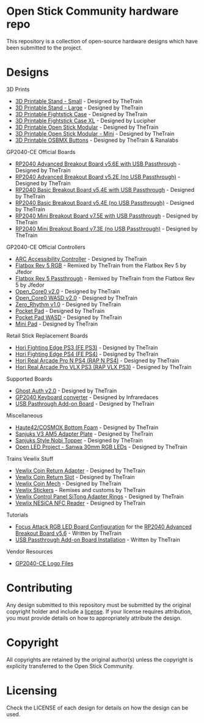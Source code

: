 # Open Stick Community hardware repo

This repository is a collection of open-source hardware designs which have been submitted to the project.

# Designs

3D Prints

- [3D Printable Stand - Small](/3D%20Prints/3D%20Printable%20Stand/README.md) - Designed by TheTrain
- [3D Printable Stand - Large](/3D%20Prints/3D%20Printable%20Stand/README.md) - Designed by TheTrain
- [3D Printable Fightstick Case](/3D%20Prints/Fightstick%20Case/README.md) - Designed by TheTrain
- [3D Printable Fightstick Case XL](/3D%20Prints/Fightstick%20Case/Community%20submissions/3D%20print%20files/Fightstick%20XL/Open%20Stick%20XL%20-%20Main%20Frame%20(x4%20Buttons).stl) - Designed by Lucipher
- [3D Printable Open Stick Modular](/3D%20Prints/Open%20Stick%20Modular%20(OSM)/README.md) - Designed by TheTrain
- [3D Printable Open Stick Modular - Mini](/3D%20Prints/Open%20Stick%20Modular%20-%20Mini%20(OSM-Mini)/README.md) - Designed by TheTrain
- [3D Printable OSBMX Buttons](/3D%20Prints/OSBMX/README.md) - Designed by TheTrain & Ranalabs

GP2040-CE Official Boards

- [RP2040 Advanced Breakout Board v5.6E with USB Passthrough](/Boards/GP2040-CE%20Official%20Boards/RP2040%20Advanced%20Breakout%20Board/RP2040%20Advanced%20Breakout%20Board%20-%20Passthrough/README.md) - Designed by TheTrain
- [RP2040 Advanced Breakout Board v5.2E (no USB Passthrough)](/Boards/GP2040-CE%20Official%20Boards/RP2040%20Advanced%20Breakout%20Board/RP2040%20Advanced%20Breakout%20Board/README.md) - Designed by TheTrain
- [RP2040 Basic Breakout Board v5.4E with USB Passthrough](/Boards/GP2040-CE%20Official%20Boards/RP2040%20Basic%20Breakout%20Board/RP2040%20Basic%20Breakout%20Board%20-%20Passthrough/README.md) - Designed by TheTrain
- [RP2040 Basic Breakout Board v5.4E (no USB Passthrough)](/Boards/GP2040-CE%20Official%20Boards/RP2040%20Basic%20Breakout%20Board/RP2040%20Basic%20Breakout%20Board/README.md) - Designed by TheTrain
- [RP2040 Mini Breakout Board v7.5E with USB Passthrough](/Boards/GP2040-CE%20Official%20Boards/RP2040%20Mini%20Breakout%20Board/RP2040%20Mini%20Breakout%20Board%20-%20Passthrough/README.md) - Designed by TheTrain
- [RP2040 Mini Breakout Board v7.3E (no USB Passthrough)](/Boards/GP2040-CE%20Official%20Boards/RP2040%20Mini%20Breakout%20Board/RP2040%20Mini%20Breakout%20Board/README.md) - Designed by TheTrain

GP2040-CE Official Controllers

- [ARC Accessibility Controller](/Boards/GP2040-CE%20Official%20Controllers/ARC%20Accessibility%20Controller/README.md) - Designed by TheTrain
- [Flatbox Rev 5 RGB](/Boards/GP2040-CE%20Official%20Controllers/Flatbox%20Rev%205%20RGB/README.md) - Remixed by TheTrain from the Flatbox Rev 5 by Jfedor
- [Flatbox Rev 5 Passthrough](/Boards/GP2040-CE%20Official%20Controllers/Flatbox%20Rev%205%20Passthrough/README.md) - Remixed by TheTrain from the Flatbox Rev 5 by Jfedor
- [Open_Core0 v2.0](/Boards/GP2040-CE%20Official%20Controllers/Open_Core0/README.md) - Designed by TheTrain
- [Open_Core0 WASD v2.0](/Boards/GP2040-CE%20Official%20Controllers/Open_Core0%20WASD/README.md) - Designed by TheTrain
- [Zero_Rhythm v1.0](/Boards/GP2040-CE%20Official%20Controllers/Zero%20Rhythm/README.md) - Designed by TheTrain
- [Pocket Pad](/Boards/GP2040-CE%20Official%20Controllers/Pocket%20Pad/README.md) - Designed by TheTrain
- [Pocket Pad WASD](/Boards/GP2040-CE%20Official%20Controllers/Pocket%20Pad%20WASD/README.md) - Designed by TheTrain
- [Mini Pad](/Boards/GP2040-CE%20Official%20Controllers/Mini%20Pad/README.md) - Designed by TheTrain

Retail Stick Replacement Boards

- [Hori Fighting Edge PS3 (FE PS3)](/Boards/Retail%20Stick%20Replacement%20Boards/Hori%20Fighting%20Edge%20PS3%20(FE%20PS3)/README.md) - Designed by TheTrain
- [Hori Fighting Edge PS4 (FE PS4)](/Boards/Retail%20Stick%20Replacement%20Boards/Hori%20Fighting%20Edge%20PS4%20(FE%20PS4)/README.md) - Designed by TheTrain
- [Hori Real Arcade Pro N PS4 (RAP N PS4)](/Boards/Retail%20Stick%20Replacement%20Boards/Hori%20Real%20Arcade%20Pro%20N%20PS4%20(RAP%20N%20PS4)/README.md) - Designed by TheTrain
- [Hori Real Arcade Pro VLX PS3 (RAP VLX PS3)](/Boards/Retail%20Stick%20Replacement%20Boards/Hori%20Real%20Arcade%20Pro%20VLX%20PS3%20(RAP%20VLX%20PS3)/README.md) - Designed by TheTrain

Supported Boards

- [Ghost Auth v2.0](/Boards/Supported%20Boards/Ghost%20Auth/README.md) - Designed by TheTrain
- [GP2040 Keyboard converter](/Boards/Supported%20Boards/GP2040%20Keyboard%20Converter/Waveshare%20Zero-PCB/README.md) - Designed by Infraredaces
- [USB Pasthrough Add-on Board](/Boards/Supported%20Boards/USB%20Passthrough%20Board/README.md) - Designed by TheTrain

Miscellaneous

- [Haute42/COSMOX Bottom Foam](/Miscellaneous/Haute42%20COSMOX%20Bottom%20Foam/README.md) - Designed by TheTrain
- [Sanjuks V3 AM5 Adapter Plate](/Miscellaneous/Sanjuks%20V3%20AM5%20Adapter%20Plate/README.md) - Designed by TheTrain
- [Sanjuks Style Nobi Topper](/Miscellaneous/Sanjuks%20Style%20Nobi%20Topper/README.md) - Designed by TheTrain
- [Open LED Project - Sanwa 30mm RGB LEDs](/Miscellaneous/Open%20LED%20Project%20-%20Sanwa%2030mm%20RGB%20LED/README.md) - Designed by TheTrain

Trains Vewlix Stuff

- [Vewlix Coin Return Adapter](/Trains%20Vewlix%20Stuff/Vewlix%20Coin%20Return%20Adapter/README.md) - Designed by TheTrain
- [Vewlix Coin Return Slot](/Trains%20Vewlix%20Stuff/Vewlix%20Coin%20Return%20Slot/README.md) - Designed by TheTrain
- [Vewlix Coin Mech](/Trains%20Vewlix%20Stuff/Vewlix%20Coin%20Mech/README.md) - Designed by TheTrain
- [Vewlix Stickers](/Trains%20Vewlix%20Stuff/Vewlix%20Stickers/README.md) - Remixes and customs by TheTrain
- [Vewlix Control Panel SiTong Adapter Rings](/Trains%20Vewlix%20Stuff/Vewlix%20Control%20Panel%20SiTong%20Adapter%20Rings/README.md) - Designed by TheTrain
- [Vewlix NESiCA NFC Reader](/Trains%20Vewlix%20Stuff/Vewlix%20NESiCA%20NFC%20Reader/README.md) - Designed by TheTrain

Tutorials

- [Focus Attack RGB LED Board Configuration](/Tutorials/Focus%20Attack%20LED%20Board%20Configuration/README.md) for the [RP2040 Advanced Breakout Board v5.6](/Boards/GP2040-CE%20Official%20Boards/RP2040%20Advanced%20Breakout%20Board/RP2040%20Advanced%20Breakout%20Board%20-%20Passthrough/README.md) - Written by TheTrain
- [USB Passthrough Add-on Board Installation](/Tutorials/USB%20Passthrough%20Board%20Installation/README.md) - Written by TheTrain

Vendor Resources
- [GP2040-CE Logo Files](/Vendor%20Resources/GP2040-CE%20Logo%20files/README.md)

# Contributing

Any design submitted to this repository must be submitted by the original copyright holder and include a [license](#licensing). If your license requires attribution, you must provide details on how to appropriately attribute the design.

# Copyright

All copyrights are retained by the original author(s) unless the copyright is explicity transferred to the Open Stick Community.

# Licensing

Check the LICENSE of each design for details on how the design can be used.
